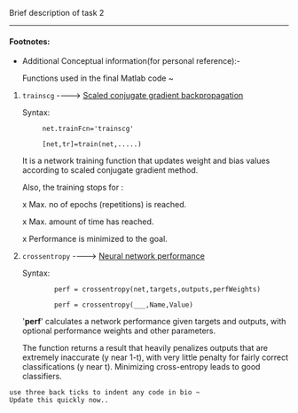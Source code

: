 Brief description of task 2

***
#### Footnotes: 
* Additional Conceptual information(for personal reference):-

     Functions used in the final Matlab code ~
1. `trainscg` ----> [Scaled conjugate gradient backpropagation](https://in.mathworks.com/help/nnet/ref/trainscg.html)
   
     Syntax: 
  
            net.trainFcn='trainscg'
            
            [net,tr]=train(net,.....)
     It is a network training function that updates weight and bias values according to scaled conjugate gradient method.
     
     
     Also, the training stops for :
     
      x     Max. no of epochs (repetitions) is reached.
     
      x     Max. amount of time has reached.
     
      x     Performance is minimized to the goal.


2. `crossentropy` ----> [Neural network performance](https://in.mathworks.com/help/nnet/ref/crossentropy.html)

     Syntax: 
     
               perf = crossentropy(net,targets,outputs,perfWeights)

               perf = crossentropy(___,Name,Value)
     '**perf**' calculates a network performance given targets and outputs, with optional performance weights and other parameters.
     
     The function returns a result that heavily penalizes outputs that are extremely inaccurate (y near 1-t), with very little penalty for fairly correct classifications (y near t). Minimizing cross-entropy leads to good classifiers.          



```
use three back ticks to indent any code in bio ~
Update this quickly now..
```
 
